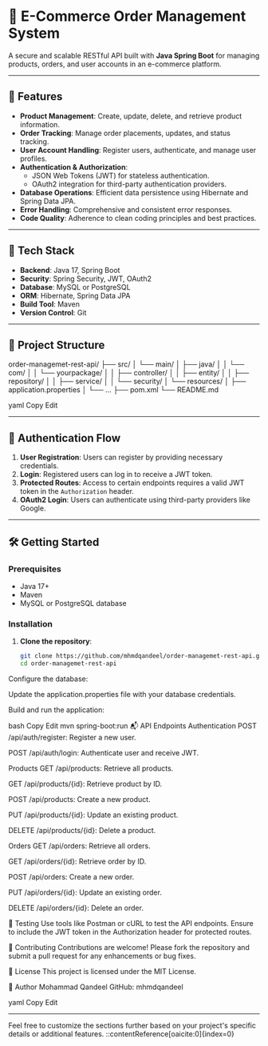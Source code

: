 # 🛒 E-Commerce Order Management System

A secure and scalable RESTful API built with **Java Spring Boot** for managing products, orders, and user accounts in an e-commerce platform.

---

## 🚀 Features

- **Product Management**: Create, update, delete, and retrieve product information.
- **Order Tracking**: Manage order placements, updates, and status tracking.
- **User Account Handling**: Register users, authenticate, and manage user profiles.
- **Authentication & Authorization**:
  - JSON Web Tokens (JWT) for stateless authentication.
  - OAuth2 integration for third-party authentication providers.
- **Database Operations**: Efficient data persistence using Hibernate and Spring Data JPA.
- **Error Handling**: Comprehensive and consistent error responses.
- **Code Quality**: Adherence to clean coding principles and best practices.

---

## 🧰 Tech Stack

- **Backend**: Java 17, Spring Boot
- **Security**: Spring Security, JWT, OAuth2
- **Database**: MySQL or PostgreSQL
- **ORM**: Hibernate, Spring Data JPA
- **Build Tool**: Maven
- **Version Control**: Git

---

## 📁 Project Structure

order-managemet-rest-api/
├── src/
│   └── main/
│       ├── java/
│       │   └── com/
│       │       └── yourpackage/
│       │           ├── controller/
│       │           ├── entity/
│       │           ├── repository/
│       │           ├── service/
│       │           └── security/
│       └── resources/
│           ├── application.properties
│           └── ...
├── pom.xml
└── README.md


yaml
Copy
Edit

---

## 🔐 Authentication Flow

1. **User Registration**: Users can register by providing necessary credentials.
2. **Login**: Registered users can log in to receive a JWT token.
3. **Protected Routes**: Access to certain endpoints requires a valid JWT token in the `Authorization` header.
4. **OAuth2 Login**: Users can authenticate using third-party providers like Google.

---

## 🛠 Getting Started

### Prerequisites

- Java 17+
- Maven
- MySQL or PostgreSQL database

### Installation

1. **Clone the repository**:

   ```bash
   git clone https://github.com/mhmdqandeel/order-managemet-rest-api.git
   cd order-managemet-rest-api
Configure the database:

Update the application.properties file with your database credentials.

Build and run the application:

bash
Copy
Edit
mvn spring-boot:run
📬 API Endpoints
Authentication
POST /api/auth/register: Register a new user.

POST /api/auth/login: Authenticate user and receive JWT.

Products
GET /api/products: Retrieve all products.

GET /api/products/{id}: Retrieve product by ID.

POST /api/products: Create a new product.

PUT /api/products/{id}: Update an existing product.

DELETE /api/products/{id}: Delete a product.

Orders
GET /api/orders: Retrieve all orders.

GET /api/orders/{id}: Retrieve order by ID.

POST /api/orders: Create a new order.

PUT /api/orders/{id}: Update an existing order.

DELETE /api/orders/{id}: Delete an order.

🧪 Testing
Use tools like Postman or cURL to test the API endpoints. Ensure to include the JWT token in the Authorization header for protected routes.

🤝 Contributing
Contributions are welcome! Please fork the repository and submit a pull request for any enhancements or bug fixes.

📄 License
This project is licensed under the MIT License.

👤 Author
Mohammad Qandeel
GitHub: mhmdqandeel

yaml
Copy
Edit

---

Feel free to customize the sections further based on your project's specific details or additional features.
::contentReference[oaicite:0]{index=0}
 
